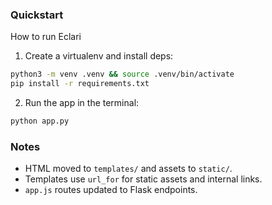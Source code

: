 

### Quickstart

How to run Eclari
1. Create a virtualenv and install deps:

```bash
python3 -m venv .venv && source .venv/bin/activate
pip install -r requirements.txt
```

2. Run the app in the terminal:

```bash
python app.py
```


### Notes
- HTML moved to `templates/` and assets to `static/`.
- Templates use `url_for` for static assets and internal links.
- `app.js` routes updated to Flask endpoints.

